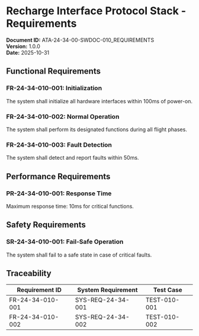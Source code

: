 # Recharge Interface Protocol Stack - Requirements

**Document ID:** ATA-24-34-00-SWDOC-010_REQUIREMENTS  
**Version:** 1.0.0  
**Date:** 2025-10-31

## Functional Requirements

### FR-24-34-010-001: Initialization
The system shall initialize all hardware interfaces within 100ms of power-on.

### FR-24-34-010-002: Normal Operation
The system shall perform its designated functions during all flight phases.

### FR-24-34-010-003: Fault Detection
The system shall detect and report faults within 50ms.

## Performance Requirements

### PR-24-34-010-001: Response Time
Maximum response time: 10ms for critical functions.

## Safety Requirements

### SR-24-34-010-001: Fail-Safe Operation
The system shall fail to a safe state in case of critical faults.

## Traceability

| Requirement ID | System Requirement | Test Case |
|----------------|-------------------|-----------|
| FR-24-34-010-001 | SYS-REQ-24-34-001 | TEST-010-001 |
| FR-24-34-010-002 | SYS-REQ-24-34-002 | TEST-010-002 |
